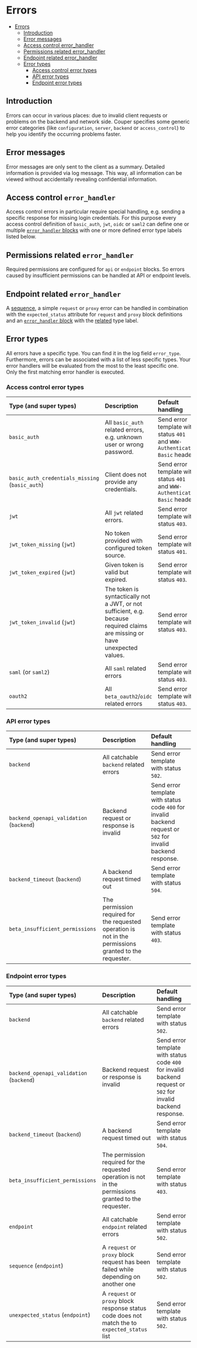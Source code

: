 # Errors

- [Errors](#errors)
  - [Introduction](#introduction)
  - [Error messages](#error-messages)
  - [Access control error_handler](#access-control-error_handler)
  - [Permissions related error_handler](#permissions-related-error_handler)
  - [Endpoint related error_handler](#endpoint-related-error_handler)
  - [Error types](#error-types)
    - [Access control error types](#access-control-error-types)
    - [API error types](#api-error-types)
    - [Endpoint error types](#endpoint-error-types)

## Introduction

Errors can occur in various places: due to invalid client requests or problems on the backend and network side.
Couper specifies some generic error categories (like `configuration`, `server`, `backend` or `access_control`) to help you identify the occurring problems faster.

## Error messages

Error messages are only sent to the client as a summary.
Detailed information is provided via log message. This way, all information can be viewed without accidentally revealing confidential information.

## Access control `error_handler`

Access control errors in particular require special handling, e.g. sending a specific response for missing login credentials.
For this purpose every access control definition of `basic_auth`, `jwt`, `oidc` or `saml2` can define one or multiple [`error_handler` blocks](REFERENCE.md#error-handler-block) with one or more defined error type labels listed below.

## Permissions related `error_handler`

Required permissions are configured for `api` or `endpoint` blocks. So errors caused by insufficient permissions can be handled at API or endpoint levels.

## Endpoint related `error_handler`

A [sequence](REFERENCE.md#endpoint-sequence), a simple `request` or `proxy` error can be handled in combination with the `expected_status` attribute for `request`
and `proxy` block definitions and an [`error_handler` block](REFERENCE.md#error-handler-block) with the [related](#endpoint-error-types) type label.

## Error types

All errors have a specific type. You can find it in the log field `error_type`. Furthermore, errors can be associated with a list of less specific types. Your error handlers will be evaluated from the most to the least specific one. Only the first matching error handler is executed.

### Access control error types

| Type (and super types)                          | Description                                                                                                                  | Default handling                                                            |
|:------------------------------------------------|:-----------------------------------------------------------------------------------------------------------------------------|:----------------------------------------------------------------------------|
| `basic_auth`                                    | All `basic_auth` related errors, e.g. unknown user or wrong password.                                                        | Send error template with status `401` and `WWW-Authenticate: Basic` header. |
| `basic_auth_credentials_missing` (`basic_auth`) | Client does not provide any credentials.                                                                                     | Send error template with status `401` and `WWW-Authenticate: Basic` header. |
| `jwt`                                           | All `jwt` related errors.                                                                                                    | Send error template with status `403`.                                      |
| `jwt_token_missing` (`jwt`)                     | No token provided with configured token source.                                                                              | Send error template with status `401`.                                      |
| `jwt_token_expired` (`jwt`)                     | Given token is valid but expired.                                                                                            | Send error template with status `403`.                                      |
| `jwt_token_invalid` (`jwt`)                     | The token is syntactically not a JWT, or not sufficient, e.g. because required claims are missing or have unexpected values. | Send error template with status `403`.                                      |
| `saml` (or `saml2`)                             | All `saml` related errors                                                                                                    | Send error template with status `403`.                                      |
| `oauth2`                                        | All `beta_oauth2`/`oidc` related errors                                                                                      | Send error template with status `403`.                                      |

### API error types

| Type (and super types)                          | Description                                                                                             | Default handling                                                                                              |
|:------------------------------------------------|:--------------------------------------------------------------------------------------------------------|:--------------------------------------------------------------------------------------------------------------|
| `backend`                                       | All catchable `backend` related errors                                                                  | Send error template with status `502`.                                                                        |
| `backend_openapi_validation` (`backend`)        | Backend request or response is invalid                                                                  | Send error template with status code `400` for invalid backend request or `502` for invalid backend response. |
| `backend_timeout` (`backend`)                   | A backend request timed out                                                                             | Send error template with status `504`.                                                                        |
| `beta_insufficient_permissions`                 | The permission required for the requested operation is not in the permissions granted to the requester. | Send error template with status `403`.                                                                        |

### Endpoint error types

| Type (and super types)                          | Description                                                                                             | Default handling                                                                                              |
|:------------------------------------------------|:--------------------------------------------------------------------------------------------------------|:--------------------------------------------------------------------------------------------------------------|
| `backend`                                       | All catchable `backend` related errors                                                                  | Send error template with status `502`.                                                                        |
| `backend_openapi_validation` (`backend`)        | Backend request or response is invalid                                                                  | Send error template with status code `400` for invalid backend request or `502` for invalid backend response. |
| `backend_timeout` (`backend`)                   | A backend request timed out                                                                             | Send error template with status `504`.                                                                        |
| `beta_insufficient_permissions`                 | The permission required for the requested operation is not in the permissions granted to the requester. | Send error template with status `403`.                                                                        |
| `endpoint`                                      | All catchable `endpoint` related errors                                                                 | Send error template with status `502`.                                                                        |
| `sequence` (`endpoint`)                         | A `request` or `proxy` block request has been failed while depending on another one                     | Send error template with status `502`.                                                                        |
| `unexpected_status` (`endpoint`)                | A `request` or `proxy` block response status code does not match the to `expected_status` list          | Send error template with status `502`.                                                                        |
